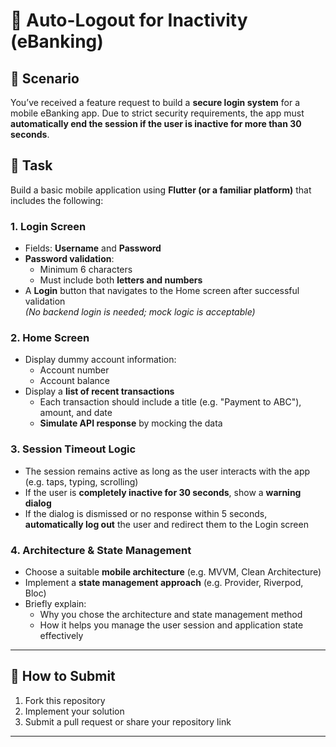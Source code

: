 # 🧪 Auto-Logout for Inactivity (eBanking)

## 📖 Scenario

You’ve received a feature request to build a **secure login system** for a mobile eBanking app. Due to strict security requirements, the app must **automatically end the session if the user is inactive for more than 30 seconds**.

## 🔧 Task

Build a basic mobile application using **Flutter (or a familiar platform)** that includes the following:

### 1. Login Screen
- Fields: **Username** and **Password**
- **Password validation**: 
  - Minimum 6 characters
  - Must include both **letters and numbers**
- A **Login** button that navigates to the Home screen after successful validation  
  *(No backend login is needed; mock logic is acceptable)*

### 2. Home Screen
- Display dummy account information:
  - Account number
  - Account balance
- Display a **list of recent transactions**
  - Each transaction should include a title (e.g. "Payment to ABC"), amount, and date
  - **Simulate API response** by mocking the data

### 3. Session Timeout Logic
- The session remains active as long as the user interacts with the app (e.g. taps, typing, scrolling)
- If the user is **completely inactive for 30 seconds**, show a **warning dialog**
- If the dialog is dismissed or no response within 5 seconds, **automatically log out** the user and redirect them to the Login screen

### 4. Architecture & State Management
- Choose a suitable **mobile architecture** (e.g. MVVM, Clean Architecture)
- Implement a **state management approach** (e.g. Provider, Riverpod, Bloc)
- Briefly explain:
  - Why you chose the architecture and state management method
  - How it helps you manage the user session and application state effectively

---

## 🚀 How to Submit

1. Fork this repository
2. Implement your solution
3. Submit a pull request or share your repository link

---

